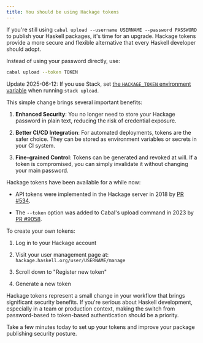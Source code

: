 ```yaml
---
title: You should be using Hackage tokens
---
```


If you're still using `cabal upload --username USERNAME --password PASSWORD` to
publish your Haskell packages, it's time for an upgrade. Hackage tokens provide
a more secure and flexible alternative that every Haskell developer should
adopt.

Instead of using your password directly, use:

```sh
cabal upload --token TOKEN
```

<aside>

Update 2025-06-12:
If you use Stack, set [the `HACKAGE_TOKEN` environment variable][1] when running `stack upload`.

[1]: https://docs.haskellstack.org/en/v3.5.1/commands/upload_command/#the-hackage_key-environment-variable

</aside>

This simple change brings several important benefits:

1.  **Enhanced Security**: You no longer need to store your Hackage password in
    plain text, reducing the risk of credential exposure.

2.  **Better CI/CD Integration**: For automated deployments, tokens are the
    safer choice. They can be stored as environment variables or secrets in
    your CI system.

3.  **Fine-grained Control**: Tokens can be generated and revoked at will. If a
    token is compromised, you can simply invalidate it without changing your
    main password.

Hackage tokens have been available for a while now:

-   API tokens were implemented in the Hackage server in 2018 by
    [PR #534](https://github.com/haskell/hackage-server/pull/534).

-   The `--token` option was added to Cabal's upload command in 2023 by
    [PR #9058](https://github.com/haskell/cabal/pull/9058).

To create your own tokens:

1.  Log in to your Hackage account

2.  Visit your user management page at: `hackage.haskell.org/user/USERNAME/manage`

3.  Scroll down to "Register new token"

4.  Generate a new token

Hackage tokens represent a small change in your workflow that brings
significant security benefits. If you're serious about Haskell development,
especially in a team or production context, making the switch from
password-based to token-based authentication should be a priority.

Take a few minutes today to set up your tokens and improve your package
publishing security posture.
